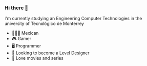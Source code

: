 ### Hi there 👋

I'm currently studying an Engineering Computer Technologies in the university of Tecnológico de Monterrey

- 🎥🇲🇽 Mexican
- 🎮 Gamer
- 🖥️ Programmer
- 🔎 Looking to become a Level Designer
- 🎥 Love movies and series
<!--
**JoseA725/JoseA725** is a ✨ _special_ ✨ repository because its `README.md` (this file) appears on your GitHub profile.

Here are some ideas to get you started:

- 🔭 I’m currently working on ...
- 🌱 I’m currently learning ...
- 👯 I’m looking to collaborate on ...
- 🤔 I’m looking for help with ...
- 💬 Ask me about ...
- 📫 How to reach me: ...
- 😄 Pronouns: ...
- ⚡ Fun fact: ...
-->
